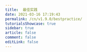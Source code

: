 ```yaml
---
title:  最佳实践
date: 2021-03-16 17:19:43
permalink: /cn/v1.9.0/bestpractice/
tutorialsShowcase: true
sidebar: true
article: false 
comment: false
editLink: false
---
```


